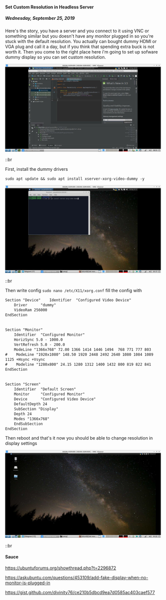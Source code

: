 #### Set Custom Resolution in Headless Server
##### *Wednesday, September 25, 2019*
Here's the story, you have a server and you connect to it using VNC or something similar but you doesn't 
have any monitor plugged in so you're stuck with the default resolution. You actually can bought dummy 
HDMI or VGA plug and call it a day, but if you think that spending extra buck is not worth it. Then you 
come to the right place here i'm going to set up sofware dummy display so you can set custom resolution.

<div class="row">
    <div class="col-sm-3"></div>
    <div class="col-sm-6">
        <div class="img-thumbnail">
            <img class="img-fluid" loading="lazy" src="./posts/2019-09-25-set-custom-resolution-in-headless-server/1.jpg" alt="img">
        </div>
    </div>
    <div class="col-sm-3"></div>
</div>

::br

First, install the dummy drivers
```
sudo apt update && sudo apt install xserver-xorg-video-dummy -y
``` 

<div class="row">
    <div class="col-sm-3"></div>
    <div class="col-sm-6">
        <div class="img-thumbnail">
            <img class="img-fluid" loading="lazy" src="./posts/2019-09-25-set-custom-resolution-in-headless-server/2.jpg" alt="img">
        </div>
    </div>
    <div class="col-sm-3"></div>
</div>

::br

Then write config `sudo nano /etc/X11/xorg.conf` fill the config with
```
Section "Device"    Identifier  "Configured Video Device"
    Driver      "dummy"
    VideoRam 256000
EndSection


Section "Monitor"
    Identifier  "Configured Monitor"
    HorizSync 5.0 - 1000.0
    VertRefresh 5.0 - 200.0
    ModeLine "1366x768" 72.00 1366 1414 1446 1494  768 771 777 803
#    ModeLine "1920x1080" 148.50 1920 2448 2492 2640 1080 1084 1089 1125 +Hsync +Vsync
#    Modeline "1280x800" 24.15 1280 1312 1400 1432 800 819 822 841
EndSection


Section "Screen"
    Identifier  "Default Screen"
    Monitor     "Configured Monitor"
    Device      "Configured Video Device"
    DefaultDepth 24
    SubSection "Display"
    Depth 24
    Modes "1366x768"
    EndSubSection
EndSection
```

Then reboot and that's it now you should be able to change resolution in display settings

<div class="row">
    <div class="col-sm-3"></div>
    <div class="col-sm-6">
        <div class="img-thumbnail">
            <img class="img-fluid" loading="lazy" src="./posts/2019-09-25-set-custom-resolution-in-headless-server/3.jpg" alt="img">
        </div>
    </div>
    <div class="col-sm-3"></div>
</div>

::br

#### Sauce
<https://ubuntuforums.org/showthread.php?t=2296872>

<https://askubuntu.com/questions/453109/add-fake-display-when-no-monitor-is-plugged-in>

<https://gist.github.com/divinity76/ce210b5dbcd9ea7d0585ac403caef577>
